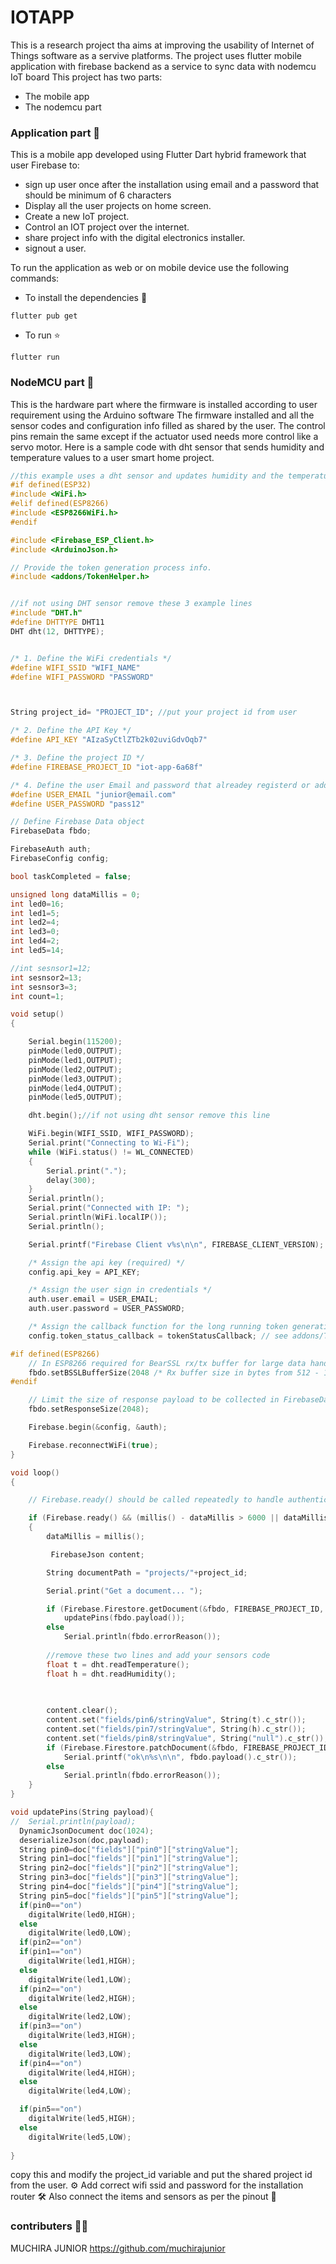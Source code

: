 # IOTAPP

This is a research project tha aims at improving the usability of Internet of Things software as a servive platforms.
The project uses flutter mobile application with firebase backend as a service to sync data with nodemcu IoT board 
This project has two parts:
- The mobile app
- The nodemcu part

### Application part :iphone:
This is a mobile app developed using Flutter Dart hybrid framework that user Firebase to:
- sign up user once after the installation using email and a password that should be minimum of 6 characters
- Display all the user projects on home screen.
- Create a new IoT project.
- Control an IOT project  over the internet.
- share project info with the digital electronics installer.
- signout a user.

To run the application as web or on mobile device use the following commands:
- To install the dependencies :electric_plug:
```
flutter pub get 
```

- To run  :star:
```
flutter run
```

### NodeMCU part :nut_and_bolt:
This is the hardware part where the firmware is installed according to user requirement using the Arduino software
The firmware installed and all the sensor codes and configuration info filled as shared by the user.
The control pins remain the same except if the actuator used needs more control like a servo motor.
Here is a sample code with dht sensor that sends humidity and temperature values to a user smart home project.

```C++
//this example uses a dht sensor and updates humidity and the temperature sensor reading
#if defined(ESP32)
#include <WiFi.h>
#elif defined(ESP8266)
#include <ESP8266WiFi.h>
#endif

#include <Firebase_ESP_Client.h>
#include <ArduinoJson.h>

// Provide the token generation process info.
#include <addons/TokenHelper.h>


//if not using DHT sensor remove these 3 example lines
#include "DHT.h"
#define DHTTYPE DHT11 
DHT dht(12, DHTTYPE);


/* 1. Define the WiFi credentials */
#define WIFI_SSID "WIFI_NAME"
#define WIFI_PASSWORD "PASSWORD"



String project_id= "PROJECT_ID"; //put your project id from user

/* 2. Define the API Key */
#define API_KEY "AIzaSyCtlZTb2k02uviGdvOqb7"

/* 3. Define the project ID */
#define FIREBASE_PROJECT_ID "iot-app-6a68f"

/* 4. Define the user Email and password that alreadey registerd or added in your project */
#define USER_EMAIL "junior@email.com"
#define USER_PASSWORD "pass12"

// Define Firebase Data object
FirebaseData fbdo;

FirebaseAuth auth;
FirebaseConfig config;

bool taskCompleted = false;

unsigned long dataMillis = 0;
int led0=16;
int led1=5;
int led2=4;
int led3=0;
int led4=2;
int led5=14;

//int sesnsor1=12;
int sesnsor2=13;
int sesnsor3=3;
int count=1;

void setup()
{

    Serial.begin(115200);
    pinMode(led0,OUTPUT);
    pinMode(led1,OUTPUT);
    pinMode(led2,OUTPUT);
    pinMode(led3,OUTPUT);
    pinMode(led4,OUTPUT);
    pinMode(led5,OUTPUT);

    dht.begin();//if not using dht sensor remove this line

    WiFi.begin(WIFI_SSID, WIFI_PASSWORD);
    Serial.print("Connecting to Wi-Fi");
    while (WiFi.status() != WL_CONNECTED)
    {
        Serial.print(".");
        delay(300);
    }
    Serial.println();
    Serial.print("Connected with IP: ");
    Serial.println(WiFi.localIP());
    Serial.println();

    Serial.printf("Firebase Client v%s\n\n", FIREBASE_CLIENT_VERSION);

    /* Assign the api key (required) */
    config.api_key = API_KEY;

    /* Assign the user sign in credentials */
    auth.user.email = USER_EMAIL;
    auth.user.password = USER_PASSWORD;

    /* Assign the callback function for the long running token generation task */
    config.token_status_callback = tokenStatusCallback; // see addons/TokenHelper.h

#if defined(ESP8266)
    // In ESP8266 required for BearSSL rx/tx buffer for large data handle, increase Rx size as needed.
    fbdo.setBSSLBufferSize(2048 /* Rx buffer size in bytes from 512 - 16384 */, 2048 /* Tx buffer size in bytes from 512 - 16384 */);
#endif

    // Limit the size of response payload to be collected in FirebaseData
    fbdo.setResponseSize(2048);

    Firebase.begin(&config, &auth);

    Firebase.reconnectWiFi(true);
}

void loop()
{

    // Firebase.ready() should be called repeatedly to handle authentication tasks.

    if (Firebase.ready() && (millis() - dataMillis > 6000 || dataMillis == 0))
    {
        dataMillis = millis();

         FirebaseJson content;

        String documentPath = "projects/"+project_id;

        Serial.print("Get a document... ");

        if (Firebase.Firestore.getDocument(&fbdo, FIREBASE_PROJECT_ID, "", documentPath.c_str()))
            updatePins(fbdo.payload());
        else
            Serial.println(fbdo.errorReason());
        
        //remove these two lines and add your sensors code
        float t = dht.readTemperature();
        float h = dht.readHumidity();

       
       
        content.clear();
        content.set("fields/pin6/stringValue", String(t).c_str());
        content.set("fields/pin7/stringValue", String(h).c_str());
        content.set("fields/pin8/stringValue", String("null").c_str());
        if (Firebase.Firestore.patchDocument(&fbdo, FIREBASE_PROJECT_ID, "" , documentPath.c_str(), content.raw(), "pin6,pin7,pin8"))
            Serial.printf("ok\n%s\n\n", fbdo.payload().c_str());
        else
            Serial.println(fbdo.errorReason());
    }
}

void updatePins(String payload){
//  Serial.println(payload);
  DynamicJsonDocument doc(1024);
  deserializeJson(doc,payload);
  String pin0=doc["fields"]["pin0"]["stringValue"];
  String pin1=doc["fields"]["pin1"]["stringValue"];
  String pin2=doc["fields"]["pin2"]["stringValue"];
  String pin3=doc["fields"]["pin3"]["stringValue"];
  String pin4=doc["fields"]["pin4"]["stringValue"];
  String pin5=doc["fields"]["pin5"]["stringValue"];
  if(pin0=="on")
    digitalWrite(led0,HIGH);
  else
    digitalWrite(led0,LOW);
  if(pin2=="on")
  if(pin1=="on")
    digitalWrite(led1,HIGH);
  else
    digitalWrite(led1,LOW);
  if(pin2=="on")
    digitalWrite(led2,HIGH);
  else
    digitalWrite(led2,LOW);
  if(pin3=="on")
    digitalWrite(led3,HIGH);
  else
    digitalWrite(led3,LOW);
  if(pin4=="on")
    digitalWrite(led4,HIGH);
  else
    digitalWrite(led4,LOW);

  if(pin5=="on")
    digitalWrite(led5,HIGH);
  else
    digitalWrite(led5,LOW);
  
}
```
copy this and modify the project_id variable and put the shared project id from the user. :gear:
Add correct wifi ssid and password for the installation router :hammer_and_wrench:
Also connect the items and sensors as per the pinout :tada:

### contributers 	:technologist:
MUCHIRA JUNIOR
https://github.com/muchirajunior
